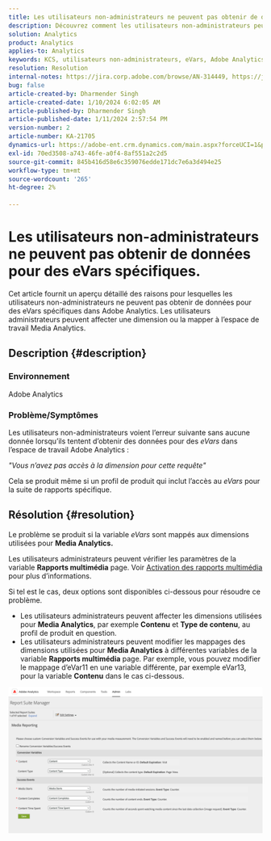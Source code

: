 ```yaml
---
title: Les utilisateurs non-administrateurs ne peuvent pas obtenir de données pour des eVars spécifiques.
description: Découvrez comment les utilisateurs non-administrateurs peuvent obtenir des données pour des eVars spécifiques dans Adobe Analytics. Les utilisateurs administrateurs peuvent affecter ou mapper des dimensions à l’espace de travail Media Analytics.
solution: Analytics
product: Analytics
applies-to: Analytics
keywords: KCS, utilisateurs non-administrateurs, eVars, Adobe Analytics
resolution: Resolution
internal-notes: https://jira.corp.adobe.com/browse/AN-314449, https://jira.corp.adobe.com/browse/AN-288651
bug: false
article-created-by: Dharmender Singh
article-created-date: 1/10/2024 6:02:05 AM
article-published-by: Dharmender Singh
article-published-date: 1/11/2024 2:57:54 PM
version-number: 2
article-number: KA-21705
dynamics-url: https://adobe-ent.crm.dynamics.com/main.aspx?forceUCI=1&pagetype=entityrecord&etn=knowledgearticle&id=f33c4ac5-7daf-ee11-a569-6045bd0065b6
exl-id: 70ed3508-a743-46fe-a0f4-8af551a2c2d5
source-git-commit: 845b416d58e6c359076edde171dc7e6a3d494e25
workflow-type: tm+mt
source-wordcount: '265'
ht-degree: 2%

---
```


# Les utilisateurs non-administrateurs ne peuvent pas obtenir de données pour des eVars spécifiques.


Cet article fournit un aperçu détaillé des raisons pour lesquelles les utilisateurs non-administrateurs ne peuvent pas obtenir de données pour des eVars spécifiques dans Adobe Analytics. Les utilisateurs administrateurs peuvent affecter une dimension ou la mapper à l’espace de travail Media Analytics.

## Description {#description}


### <b>Environnement</b>

Adobe Analytics

### <b>Problème/Symptômes</b>

Les utilisateurs non-administrateurs voient l’erreur suivante sans aucune donnée lorsqu’ils tentent d’obtenir des données pour des *eVars* dans l’espace de travail Adobe Analytics :

*&quot;Vous n’avez pas accès à la dimension pour cette requête&quot;*

Cela se produit même si un profil de produit qui inclut l’accès au *eVars* pour la suite de rapports spécifique.


## Résolution {#resolution}


Le problème se produit si la variable *eVars* sont mappés aux dimensions utilisées pour <b>Media Analytics. </b>

Les utilisateurs administrateurs peuvent vérifier les paramètres de la variable <b>Rapports multimédia</b> page. Voir [Activation des rapports multimédia](https://experienceleague.adobe.com/docs/media-analytics/using/media-reports/media-reports-enable.html?lang=en) pour plus d’informations.

Si tel est le cas, deux options sont disponibles ci-dessous pour résoudre ce problème.

- Les utilisateurs administrateurs peuvent affecter les dimensions utilisées pour <b>Media Analytics</b>, par exemple <b>Contenu</b> et <b>Type de contenu</b>, au profil de produit en question.
- Les utilisateurs administrateurs peuvent modifier les mappages des dimensions utilisées pour <b>Media Analytics</b> à différentes variables de la variable <b>Rapports multimédia</b> page. Par exemple, vous pouvez modifier le mappage d’eVar11 en une variable différente, par exemple eVar13, pour la variable <b>Contenu</b> dans le cas ci-dessous.


![](assets/c3c48629-06e0-ed11-a7c7-6045bd006e5a.png)
